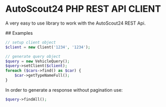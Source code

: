 # AutoScout24 PHP REST API CLIENT

A very easy to use library to work with the AutoScout24 REST Api.

## Examples

```php
// setup client object
$client = new Client('1234', '1234');

// generate query object
$query = new VehicleQuery();
$query->setClient($client);
foreach ($cars->find() as $car) {
    $car->getTypeNameFull();
}
```

In order to generate a response without pagination use:

```php
$query->findAll();
```
